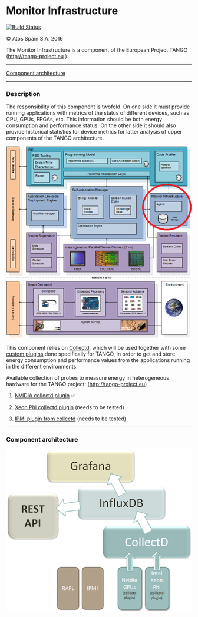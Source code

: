 # Monitor Infrastructure

[![Build Status](https://travis-ci.org/TANGO-Project/monitoring-infrastructure.svg?branch=master)](https://travis-ci.org/TANGO-Project/monitoring-infrastructure)

&copy; Atos Spain S.A. 2016

The Monitor Infrastructure is a component of the European Project TANGO (http://tango-project.eu ).

-----------------------

[Component architecture](#component-architecture)

-----------------------

### Description

The responsibility of this component is twofold. On one side it must provide running applications with metrics of the status of different devices, such as CPU, GPUs, FPGAs, etc. This information should be both energy consumption and performance status. On the other side it should also provide historical statistics for device metrics for latter analysis of upper components of the TANGO architecture.

![TANGO architecture](resources/tango-monitor_infr.png)

This component relies on [Collectd](https://collectd.org/), which will be used together with some [custom plugins](Collectd) done specifically for TANGO, in order to get and store energy consumption and performance values from the applications running in the different environments.

Available collection of probes to measure energy in heterogeneous hardware for the TANGO project: (http://tango-project.eu)
1. [NVIDIA collectd plugin](Collectd/nvidia_plugin) :white_check_mark:

2. [Xeon Phi collectd plugin](Collectd/xeon_phi_plugin) (needs to be tested)

3. [IPMI plugin from collectd](Collectd/ipmi_plugin) (needs to be tested)

-----------------------

### Component architecture

![Component architecture](resources/components-monitor_infr.png)
